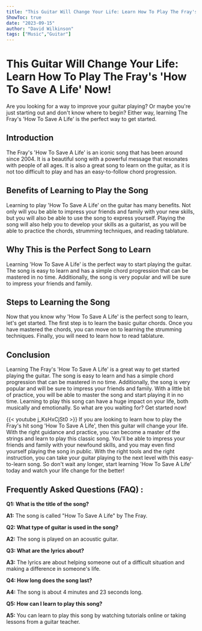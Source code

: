 ```yaml
---
title: "This Guitar Will Change Your Life: Learn How To Play The Fray's 'How To Save A Life' Now!"
ShowToc: true 
date: "2023-09-15"
author: "David Wilkinson" 
tags: ["Music","Guitar"]
---
```

# This Guitar Will Change Your Life: Learn How To Play The Fray's 'How To Save A Life' Now!

Are you looking for a way to improve your guitar playing? Or maybe you're just starting out and don't know where to begin? Either way, learning The Fray's 'How To Save A Life' is the perfect way to get started.

## Introduction

The Fray's 'How To Save A Life' is an iconic song that has been around since 2004. It is a beautiful song with a powerful message that resonates with people of all ages. It is also a great song to learn on the guitar, as it is not too difficult to play and has an easy-to-follow chord progression.

## Benefits of Learning to Play the Song

Learning to play 'How To Save A Life' on the guitar has many benefits. Not only will you be able to impress your friends and family with your new skills, but you will also be able to use the song to express yourself. Playing the song will also help you to develop your skills as a guitarist, as you will be able to practice the chords, strumming techniques, and reading tablature.

## Why This is the Perfect Song to Learn

Learning 'How To Save A Life' is the perfect way to start playing the guitar. The song is easy to learn and has a simple chord progression that can be mastered in no time. Additionally, the song is very popular and will be sure to impress your friends and family.

## Steps to Learning the Song

Now that you know why 'How To Save A Life' is the perfect song to learn, let's get started. The first step is to learn the basic guitar chords. Once you have mastered the chords, you can move on to learning the strumming techniques. Finally, you will need to learn how to read tablature.

## Conclusion

Learning The Fray's 'How To Save A Life' is a great way to get started playing the guitar. The song is easy to learn and has a simple chord progression that can be mastered in no time. Additionally, the song is very popular and will be sure to impress your friends and family. With a little bit of practice, you will be able to master the song and start playing it in no time. Learning to play this song can have a huge impact on your life, both musically and emotionally. So what are you waiting for? Get started now!

{{< youtube j_KsHxCjSt0 >}} 
If you are looking to learn how to play the Fray's hit song 'How To Save A Life', then this guitar will change your life. With the right guidance and practice, you can become a master of the strings and learn to play this classic song. You'll be able to impress your friends and family with your newfound skills, and you may even find yourself playing the song in public. With the right tools and the right instruction, you can take your guitar playing to the next level with this easy-to-learn song. So don't wait any longer, start learning 'How To Save A Life' today and watch your life change for the better!

## Frequently Asked Questions (FAQ) :
**Q1: What is the title of the song?**

**A1:** The song is called "How To Save A Life" by The Fray.

**Q2: What type of guitar is used in the song?**

**A2:** The song is played on an acoustic guitar.

**Q3: What are the lyrics about?**

**A3:** The lyrics are about helping someone out of a difficult situation and making a difference in someone's life.

**Q4: How long does the song last?**

**A4:** The song is about 4 minutes and 23 seconds long.

**Q5: How can I learn to play this song?**

**A5:** You can learn to play this song by watching tutorials online or taking lessons from a guitar teacher.





